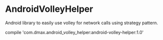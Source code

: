 # AndroidVolleyHelper
Android library to easily use volley for network calls using strategy pattern.

compile 'com.dmax.android_volley_helper:android-volley-helper:1.0'

